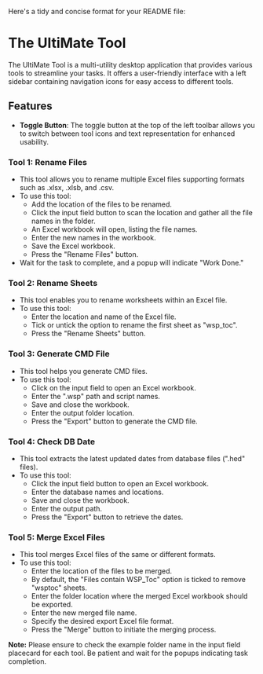 Here's a tidy and concise format for your README file:

# The UltiMate Tool

The UltiMate Tool is a multi-utility desktop application that provides various tools to streamline your tasks. It offers a user-friendly interface with a left sidebar containing navigation icons for easy access to different tools.

## Features

- **Toggle Button**: The toggle button at the top of the left toolbar allows you to switch between tool icons and text representation for enhanced usability.

### Tool 1: Rename Files

- This tool allows you to rename multiple Excel files supporting formats such as .xlsx, .xlsb, and .csv.
- To use this tool:
  - Add the location of the files to be renamed.
  - Click the input field button to scan the location and gather all the file names in the folder.
  - An Excel workbook will open, listing the file names.
  - Enter the new names in the workbook.
  - Save the Excel workbook.
  - Press the "Rename Files" button.
- Wait for the task to complete, and a popup will indicate "Work Done."

### Tool 2: Rename Sheets

- This tool enables you to rename worksheets within an Excel file.
- To use this tool:
  - Enter the location and name of the Excel file.
  - Tick or untick the option to rename the first sheet as "wsp_toc".
  - Press the "Rename Sheets" button.

### Tool 3: Generate CMD File

- This tool helps you generate CMD files.
- To use this tool:
  - Click on the input field to open an Excel workbook.
  - Enter the ".wsp" path and script names.
  - Save and close the workbook.
  - Enter the output folder location.
  - Press the "Export" button to generate the CMD file.

### Tool 4: Check DB Date

- This tool extracts the latest updated dates from database files (".hed" files).
- To use this tool:
  - Click the input field button to open an Excel workbook.
  - Enter the database names and locations.
  - Save and close the workbook.
  - Enter the output path.
  - Press the "Export" button to retrieve the dates.

### Tool 5: Merge Excel Files

- This tool merges Excel files of the same or different formats.
- To use this tool:
  - Enter the location of the files to be merged.
  - By default, the "Files contain WSP_Toc" option is ticked to remove "wsptoc" sheets.
  - Enter the folder location where the merged Excel workbook should be exported.
  - Enter the new merged file name.
  - Specify the desired export Excel file format.
  - Press the "Merge" button to initiate the merging process.

**Note:** Please ensure to check the example folder name in the input field placecard for each tool. Be patient and wait for the popups indicating task completion.
